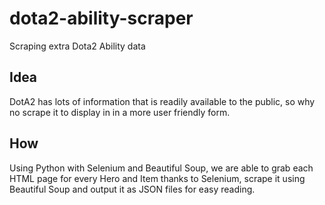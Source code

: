 # dota2-ability-scraper
Scraping extra Dota2 Ability data
## Idea
DotA2 has lots of information that is readily available to the public, so why no scrape it to display in in a more user friendly form.

## How
Using Python with Selenium and Beautiful Soup, we are able to grab each HTML page for every Hero and Item thanks to Selenium, scrape it using Beautiful Soup and output it as JSON files for easy reading.
